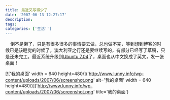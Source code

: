 ```yaml
---
title: 最近又写得少了
date: '2007-06-13 12:27:17'
description: 
tags: 
categories: ['生活'']
---
```


&nbsp; &nbsp; 倒不是懒了，只是有很多很多的事情要去做，总也做不完，等到想到博客的时候已是该睡觉的时候了。澳大利亚之行还是要继续写的，有部分已经写了草稿，只是还未完工。最近系统升级到[Ubuntu 7.04](http://www.ubuntu.org.cn)了，桌面也从中文换成了英文，发一张桌面！  

[!['我的桌面' width = 640 height=480/]('http://www.lunny.info/wp-content/uploads/2007/06/screenshot.png' alt='我的桌面' width = 640 height=480/)]('http://www.lunny.info/wp-content/uploads/2007/06/screenshot.png' title='我的桌面')
